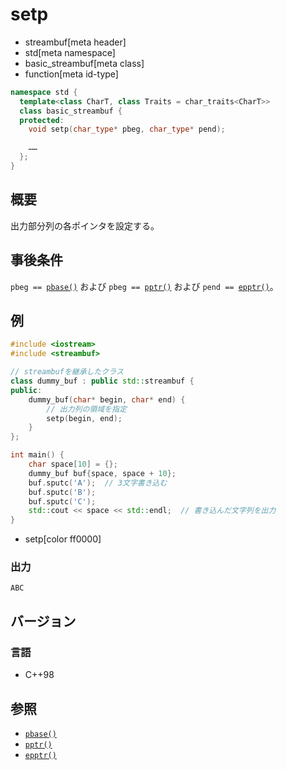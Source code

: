 # setp
* streambuf[meta header]
* std[meta namespace]
* basic_streambuf[meta class]
* function[meta id-type]

```cpp
namespace std {
  template<class CharT, class Traits = char_traits<CharT>>
  class basic_streambuf {
  protected:
    void setp(char_type* pbeg, char_type* pend);

    ……
  };
}
```

## 概要
出力部分列の各ポインタを設定する。

## 事後条件
`pbeg == `[`pbase()`](pbase.md) および `pbeg == `[`pptr()`](pptr.md) および `pend == `[`epptr()`](epptr.md)。

## 例
```cpp example
#include <iostream>
#include <streambuf>

// streambufを継承したクラス
class dummy_buf : public std::streambuf {
public:
    dummy_buf(char* begin, char* end) {
        // 出力列の領域を指定
        setp(begin, end);
    }
};

int main() {
    char space[10] = {};
    dummy_buf buf{space, space + 10};
    buf.sputc('A');  // 3文字書き込む
    buf.sputc('B');
    buf.sputc('C');
    std::cout << space << std::endl;  // 書き込んだ文字列を出力
}
```
* setp[color ff0000]

### 出力
```
ABC
```

## バージョン
### 言語
- C++98

## 参照
- [`pbase()`](pbase.md)
- [`pptr()`](pptr.md)
- [`epptr()`](epptr.md)
